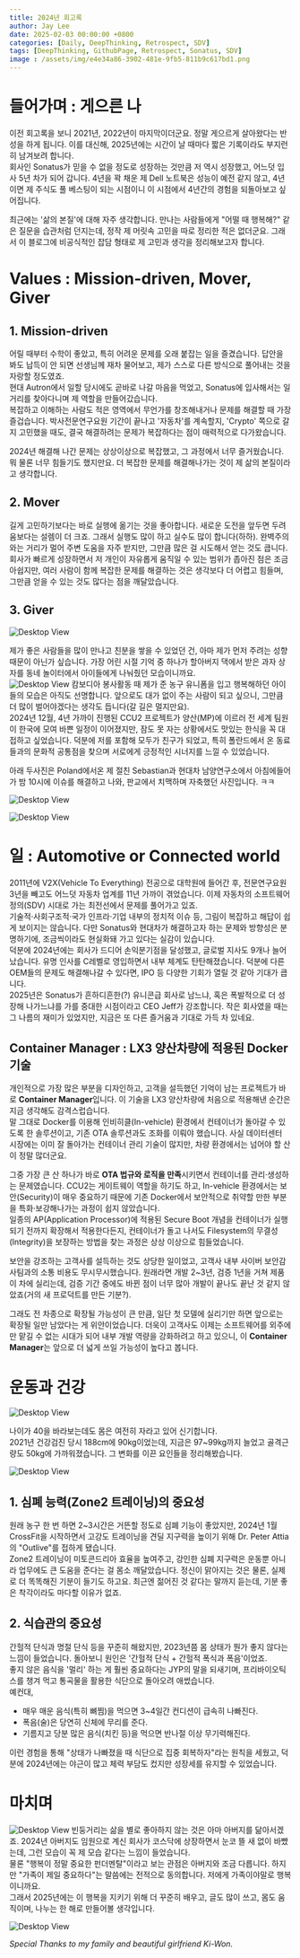 ```yaml
---
title: 2024년 회고록
author: Jay Lee
date: 2025-02-03 00:00:00 +0800
categories: [Daily, DeepThinking, Retrospect, SDV]
tags: [DeepThinking, GithubPage, Retrospect, Sonatus, SDV]
image : /assets/img/e4e34a86-3902-481e-9fb5-811b9c617bd1.png
---
```


# 들어가며 : 게으른 나

이전 회고록을 보니 2021년, 2022년이 마지막이더군요. 정말 게으르게 살아왔다는 반성을 하게 됩니다. 이를 대신해, 2025년에는 시간이 날 때마다 짧은 기록이라도 부지런히 남겨보려 합니다.  
회사인 Sonatus가 믿을 수 없을 정도로 성장하는 것만큼 저 역시 성장했고, 어느덧 입사 5년 차가 되어 갑니다. 4년을 꽉 채운 제 Dell 노트북은 성능이 예전 같지 않고, 4년이면 제 주식도 풀 베스팅이 되는 시점이니 이 시점에서 4년간의 경험을 되돌아보고 싶어집니다.

최근에는 '삶의 본질'에 대해 자주 생각합니다. 만나는 사람들에게 "어떨 때 행복해?" 같은 질문을 습관처럼 던지는데, 정작 제 머릿속 고민을 따로 정리한 적은 없더군요. 그래서 이 블로그에 비공식적인 잡담 형태로 제 고민과 생각을 정리해보고자 합니다.

# Values : Mission-driven, Mover, Giver

## 1. Mission-driven

어릴 때부터 수학이 좋았고, 특히 어려운 문제를 오래 붙잡는 일을 즐겼습니다. 답안을 봐도 납득이 안 되면 선생님께 재차 물어보고, 제가 스스로 다른 방식으로 풀어내는 것을 자랑할 정도였죠.  
현대 Autron에서 일할 당시에도 곧바로 나갈 마음을 먹었고, Sonatus에 입사해서는 일거리를 찾아다니며 제 역할을 만들어갔습니다.  
복잡하고 이해하는 사람도 적은 영역에서 무언가를 창조해내거나 문제를 해결할 때 가장 즐겁습니다. 박사전문연구요원 기간이 끝나고 '자동차'를 계속할지, 'Crypto' 쪽으로 갈지 고민했을 때도, 결국 해결하려는 문제가 복잡하다는 점이 매력적으로 다가왔습니다. 

2024년 해결해 나간 문제는 상상이상으로 복잡했고, 그 과정에서 너무 즐거웠습니다. 뭐 물론 너무 힘들기도 했지만요. 더 복잡한 문제를 해결해나가는 것이 제 삶의 본질이라고 생각합니다.

## 2. Mover

길게 고민하기보다는 바로 실행에 옮기는 것을 좋아합니다. 새로운 도전을 앞두면 두려움보다는 설렘이 더 크죠. 그래서 실행도 많이 하고 실수도 많이 합니다(하하). 완벽주의와는 거리가 멀어 주변 도움을 자주 받지만, 그만큼 많은 걸 시도해서 얻는 것도 큽니다.  
회사가 빠르게 성장하면서 저 개인이 자유롭게 움직일 수 있는 범위가 좁아진 점은 조금 아쉽지만, 여러 사람이 함께 복잡한 문제를 해결하는 것은 생각보다 더 어렵고 힘들며, 그만큼 얻을 수 있는 것도 많다는 점을 깨달았습니다.

## 3. Giver

![Desktop View](/assets/img/sonatus_all.jpg)

제가 좋은 사람들을 많이 만나고 친분을 쌓을 수 있었던 건, 아마 제가 먼저 주려는 성향 때문이 아닌가 싶습니다. 가장 어린 시절 기억 중 하나가 할아버지 댁에서 받은 과자 상자를 동네 놀이터에서 아이들에게 나눠줬던 모습이니까요.  
![Desktop View](/assets/img/cambodia_jay.jpeg)
캄보디아 봉사활동 때 제가 준 농구 유니폼을 입고 행복해하던 아이들의 모습은 아직도 선명합니다. 앞으로도 대가 없이 주는 사람이 되고 싶으니, 그만큼 더 많이 벌어야겠다는 생각도 듭니다(갈 길은 멀지만요).  
2024년 12월, 4년 가까이 진행된 CCU2 프로젝트가 양산(MP)에 이르러 전 세계 팀원이 한국에 모여 바쁜 일정이 이어졌지만, 잠도 못 자는 상황에서도 맛있는 한식을 꼭 대접하고 싶었습니다. 덕분에 저를 포함해 모두가 친구가 되었고, 특히 폴란드에서 온 동료들과의 문화적 공통점을 찾으며 서로에게 긍정적인 시너지를 느낄 수 있었습니다.

아래 두사진은 Poland에서온 제 절친 Sebastian과 현대차 남양연구소에서 아침에들어가 밤 10시에 이슈를 해결하고 나와, 판교에서 치맥하며 자축했던 사진입니다. ㅋㅋ

![Desktop View](/assets/img/IMG_9664.jpeg)

![Desktop View](/assets/img/IMG_9668.jpeg)


# 일 : Automotive or Connected world

2011년에 V2X(Vehicle To Everything) 전공으로 대학원에 들어간 후, 전문연구요원 3년을 빼고도 어느덧 자동차 업계를 11년 가까이 겪었습니다. 이제 자동차의 소프트웨어 정의(SDV) 시대로 가는 최전선에서 문제를 풀어가고 있죠.  
기술적·사회구조적·국가 인프라·기업 내부의 정치적 이슈 등, 그림이 복잡하고 해답이 쉽게 보이지는 않습니다. 다만 Sonatus와 현대차가 해결하고자 하는 문제와 방향성은 분명하기에, 조금씩이라도 현실화돼 가고 있다는 실감이 있습니다.  
덕분에 2024년에는 회사가 드디어 손익분기점을 달성했고, 글로벌 지사도 9개나 늘어났습니다. 유명 인사를 C레벨로 영입하면서 내부 체계도 탄탄해졌습니다. 덕분에 다른 OEM들의 문제도 해결해나갈 수 있다면, IPO 등 다양한 기회가 열릴 것 같아 기대가 큽니다.  
2025년은 Sonatus가 흔하디흔한(?) 유니콘급 회사로 남느냐, 혹은 폭발적으로 더 성장해 나가느냐를 가를 중대한 시점이라고 CEO Jeff가 강조합니다. 작은 회사였을 때는 그 나름의 재미가 있었지만, 지금은 또 다른 즐거움과 기대로 가득 차 있네요.

## Container Manager : LX3 양산차량에 적용된 Docker 기술

개인적으로 가장 많은 부분을 디자인하고, 고객을 설득했던 기억이 남는 프로젝트가 바로 **Container Manager**입니다. 이 기술을 LX3 양산차량에 처음으로 적용해낸 순간은 지금 생각해도 감격스럽습니다.  
말 그대로 Docker를 이용해 인비히클(In-vehicle) 환경에서 컨테이너가 돌아갈 수 있도록 한 솔루션이고, 기존 OTA 솔루션과도 조화를 이뤄야 했습니다. 사실 데이터센터 시장에는 이미 잘 돌아가는 컨테이너 관리 기술이 많지만, 차량 환경에서는 넘어야 할 산이 정말 많더군요.

그중 가장 큰 산 하나가 바로 **OTA 법규와 로직을 만족**시키면서 컨테이너를 관리·생성하는 문제였습니다. CCU2는 게이트웨이 역할을 하기도 하고, In-vehicle 환경에서는 보안(Security)이 매우 중요하기 때문에 기존 Docker에서 보안적으로 취약할 만한 부분을 특화·보강해나가는 과정이 쉽지 않았습니다.  
일종의 AP(Application Processor)에 적용된 Secure Boot 개념을 컨테이너가 실행되기 전까지 확장해서 적용한다든지, 컨테이너가 돌고 나서도 Filesystem의 무결성(Integrity)을 보장하는 방법을 찾는 과정은 상상 이상으로 힘들었습니다.

보안을 강조하는 고객사를 설득하는 것도 상당한 일이었고, 고객사 내부 사이버 보안감사팀과의 소통 비용도 무시무시했습니다. 원래라면 개발 2~3년, 검증 1년을 거쳐 제품이 차에 실리는데, 검증 기간 중에도 바뀐 점이 너무 많아 개발이 끝나도 끝난 것 같지 않았죠(거의 새 프로덕트를 만든 기분?).  

그래도 전 차종으로 확장될 가능성이 큰 만큼, 일단 첫 모델에 실리기만 하면 앞으로는 확장될 일만 남았다는 게 위안이었습니다. 더욱이 고객사도 이제는 소프트웨어를 외주에만 맡길 수 없는 시대가 되어 내부 개발 역량을 강화하려고 하고 있으니, 이 **Container Manager**는 앞으로 더 넓게 쓰일 가능성이 높다고 봅니다.

# 운동과 건강

![Desktop View](/assets/img/hyrox.jpg)

나이가 40을 바라보는데도 몸은 여전히 자라고 있어 신기합니다.  
2021년 건강검진 당시 188cm에 90kg이었는데, 지금은 97~99kg까지 늘었고 골격근량도 50kg에 가까워졌습니다. 그 변화를 이끈 요인들을 정리해봤습니다.

![Desktop View](/assets/img/IMG_1642.jpeg)

## 1. 심폐 능력(Zone2 트레이닝)의 중요성

원래 농구 한 번 하면 2~3시간은 거뜬할 정도로 심폐 기능이 좋았지만, 2024년 1월 CrossFit을 시작하면서 고강도 트레이닝을 견딜 지구력을 높이기 위해 Dr. Peter Attia의 "Outlive"를 접하게 됐습니다.  
Zone2 트레이닝이 미토콘드리아 효율을 높여주고, 강인한 심폐 지구력은 운동뿐 아니라 업무에도 큰 도움을 준다는 걸 몸소 깨달았습니다. 정신이 맑아지는 것은 물론, 실제로 더 똑똑해진 기분이 들기도 하고요. 최근엔 젊어진 것 같다는 말까지 듣는데, 기분 좋은 착각이라도 마다할 이유가 없죠.

## 2. 식습관의 중요성

간헐적 단식과 명절 단식 등을 꾸준히 해왔지만, 2023년쯤 몸 상태가 뭔가 좋지 않다는 느낌이 들었습니다. 돌아보니 원인은 '간헐적 단식 + 간헐적 폭식과 폭음'이었죠.  
좋지 않은 음식을 '멀리' 하는 게 훨씬 중요하다는 JYP의 말을 되새기며, 프리바이오틱스를 챙겨 먹고 통곡물을 활용한 식단으로 돌아오려 애썼습니다.  
예컨대,  
- 매우 매운 음식(특히 뼈찜)을 먹으면 3~4일간 컨디션이 급속히 나빠진다.  
- 폭음(술)은 당연히 신체에 무리를 준다.  
- 기름지고 당분 많은 음식(치킨 등)을 먹으면 반나절 이상 무기력해진다.

이런 경험을 통해 "상태가 나빠졌을 때 식단으로 집중 회복하자"라는 원칙을 세웠고, 덕분에 2024년에는 야근이 많고 체력 부담도 컸지만 성장세를 유지할 수 있었습니다.

# 마치며

![Desktop View](/assets/img/IMG_1887.jpeg)
빈둥거리는 삶을 별로 좋아하지 않는 것은 아마 아버지를 닮아서겠죠. 2024년 아버지도 임원으로 계신 회사가 코스닥에 상장하면서 눈코 뜰 새 없이 바빴는데, 그런 모습이 꼭 제 모습 같다는 느낌이 들었습니다.  
물론 "행복이 정말 중요한 펀더멘탈"이라고 보는 관점은 아버지와 조금 다릅니다. 하지만 "가족이 제일 중요하다"는 말씀에는 전적으로 동의합니다. 저에게 가족이야말로 행복이니까요.  
그래서 2025년에는 이 행복을 지키기 위해 더 꾸준히 배우고, 글도 많이 쓰고, 몸도 움직이며, 나누는 한 해로 만들어볼 생각입니다.

![Desktop View](/assets/img/IMG_7707.jpg)

*Special Thanks to my family and beautiful girlfriend Ki-Won.*

